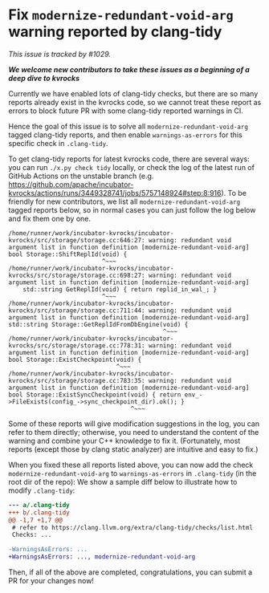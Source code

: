 # Fix `modernize-redundant-void-arg` warning reported by clang-tidy

*This issue is tracked by #1029.*

***We welcome new contributors to take these issues as a beginning of a deep dive to kvrocks***

Currently we have enabled lots of clang-tidy checks, but there are so many reports already exist in the kvrocks code, so we cannot treat these report as errors to block future PR with some clang-tidy reported warnings in CI.

Hence the goal of this issue is to solve all `modernize-redundant-void-arg` tagged clang-tidy reports, and then enable `warnings-as-errors` for this specific check in `.clang-tidy`.

To get clang-tidy reports for latest kvrocks code, there are several ways: you can run `./x.py check tidy` locally, or check the log of the latest run of GitHub Actions on the unstable branch (e.g. https://github.com/apache/incubator-kvrocks/actions/runs/3449328741/jobs/5757148924#step:8:916). To be friendly for new contributors, we list all `modernize-redundant-void-arg` tagged reports below, so in normal cases you can just follow the log below and fix them one by one.

```log
/home/runner/work/incubator-kvrocks/incubator-kvrocks/src/storage/storage.cc:646:27: warning: redundant void argument list in function definition [modernize-redundant-void-arg]
bool Storage::ShiftReplId(void) {
                          ^~~~
/home/runner/work/incubator-kvrocks/incubator-kvrocks/src/storage/storage.cc:698:27: warning: redundant void argument list in function definition [modernize-redundant-void-arg]
    std::string GetReplId(void) { return replid_in_wal_; }
                          ^~~~
/home/runner/work/incubator-kvrocks/incubator-kvrocks/src/storage/storage.cc:711:44: warning: redundant void argument list in function definition [modernize-redundant-void-arg]
std::string Storage::GetReplIdFromDbEngine(void) {
                                           ^~~~
/home/runner/work/incubator-kvrocks/incubator-kvrocks/src/storage/storage.cc:778:31: warning: redundant void argument list in function definition [modernize-redundant-void-arg]
bool Storage::ExistCheckpoint(void) {
                              ^~~~
/home/runner/work/incubator-kvrocks/incubator-kvrocks/src/storage/storage.cc:783:35: warning: redundant void argument list in function definition [modernize-redundant-void-arg]
bool Storage::ExistSyncCheckpoint(void) { return env_->FileExists(config_->sync_checkpoint_dir).ok(); }
                                  ^~~~
```

Some of these reports will give modification suggestions in the log, you can refer to them directly; otherwise, you need to understand the content of the warning and combine your C++ knowledge to fix it. (Fortunately, most reports (except those by clang static analyzer) are intuitive and easy to fix.)

When you fixed these all reports listed above, you can now add the check `modernize-redundant-void-arg` to `warnings-as-errors` in `.clang-tidy` (in the root dir of the repo): We show a sample diff below to illustrate how to modify `.clang-tidy`:

```diff
--- a/.clang-tidy
+++ b/.clang-tidy
@@ -1,7 +1,7 @@
 # refer to https://clang.llvm.org/extra/clang-tidy/checks/list.html
 Checks: ...

-WarningsAsErrors: ...
+WarningsAsErrors: ..., modernize-redundant-void-arg
```

Then, if all of the above are completed, congratulations, you can submit a PR for your changes now!

